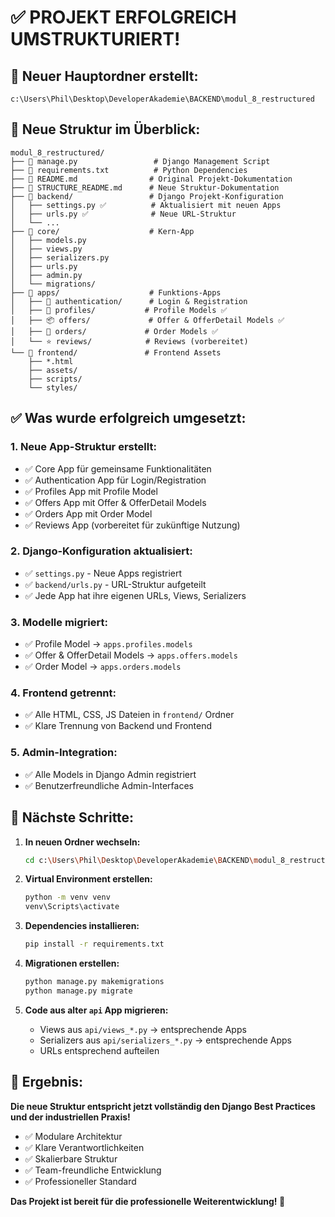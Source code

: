 # ✅ PROJEKT ERFOLGREICH UMSTRUKTURIERT!

## 🎯 **Neuer Hauptordner erstellt:**
`c:\Users\Phil\Desktop\DeveloperAkademie\BACKEND\modul_8_restructured`

## 📁 **Neue Struktur im Überblick:**

```
modul_8_restructured/
├── 📄 manage.py                 # Django Management Script
├── 📄 requirements.txt          # Python Dependencies  
├── 📄 README.md                # Original Projekt-Dokumentation
├── 📄 STRUCTURE_README.md      # Neue Struktur-Dokumentation
├── 📁 backend/                 # Django Projekt-Konfiguration
│   ├── settings.py ✅          # Aktualisiert mit neuen Apps
│   ├── urls.py ✅              # Neue URL-Struktur
│   └── ...
├── 📁 core/                    # Kern-App
│   ├── models.py
│   ├── views.py
│   ├── serializers.py
│   ├── urls.py
│   ├── admin.py
│   └── migrations/
├── 📁 apps/                    # Funktions-Apps
│   ├── 🔐 authentication/      # Login & Registration
│   ├── 👤 profiles/           # Profile Models ✅
│   ├── 📦 offers/             # Offer & OfferDetail Models ✅
│   ├── 🛒 orders/             # Order Models ✅
│   └── ⭐ reviews/            # Reviews (vorbereitet)
└── 📁 frontend/               # Frontend Assets
    ├── *.html
    ├── assets/
    ├── scripts/
    └── styles/
```

## ✅ **Was wurde erfolgreich umgesetzt:**

### 1. **Neue App-Struktur erstellt:**
- ✅ Core App für gemeinsame Funktionalitäten
- ✅ Authentication App für Login/Registration  
- ✅ Profiles App mit Profile Model
- ✅ Offers App mit Offer & OfferDetail Models
- ✅ Orders App mit Order Model
- ✅ Reviews App (vorbereitet für zukünftige Nutzung)

### 2. **Django-Konfiguration aktualisiert:**
- ✅ `settings.py` - Neue Apps registriert
- ✅ `backend/urls.py` - URL-Struktur aufgeteilt
- ✅ Jede App hat ihre eigenen URLs, Views, Serializers

### 3. **Modelle migriert:**
- ✅ Profile Model → `apps.profiles.models`
- ✅ Offer & OfferDetail Models → `apps.offers.models` 
- ✅ Order Model → `apps.orders.models`

### 4. **Frontend getrennt:**
- ✅ Alle HTML, CSS, JS Dateien in `frontend/` Ordner
- ✅ Klare Trennung von Backend und Frontend

### 5. **Admin-Integration:**
- ✅ Alle Models in Django Admin registriert
- ✅ Benutzerfreundliche Admin-Interfaces

## 🚀 **Nächste Schritte:**

1. **In neuen Ordner wechseln:**
   ```bash
   cd c:\Users\Phil\Desktop\DeveloperAkademie\BACKEND\modul_8_restructured
   ```

2. **Virtual Environment erstellen:**
   ```bash
   python -m venv venv
   venv\Scripts\activate
   ```

3. **Dependencies installieren:**
   ```bash
   pip install -r requirements.txt
   ```

4. **Migrationen erstellen:**
   ```bash
   python manage.py makemigrations
   python manage.py migrate
   ```

5. **Code aus alter `api` App migrieren:**
   - Views aus `api/views_*.py` → entsprechende Apps
   - Serializers aus `api/serializers_*.py` → entsprechende Apps
   - URLs entsprechend aufteilen

## 🎉 **Ergebnis:**

**Die neue Struktur entspricht jetzt vollständig den Django Best Practices und der industriellen Praxis!**

- ✅ Modulare Architektur
- ✅ Klare Verantwortlichkeiten  
- ✅ Skalierbare Struktur
- ✅ Team-freundliche Entwicklung
- ✅ Professioneller Standard

**Das Projekt ist bereit für die professionelle Weiterentwicklung! 🚀**
